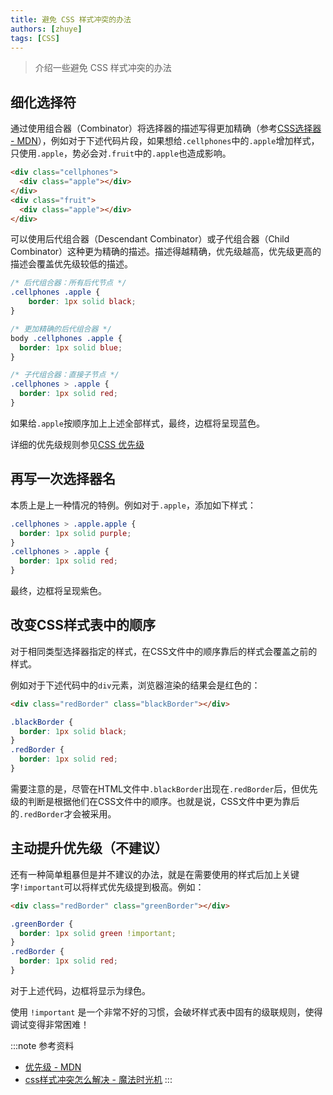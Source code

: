 ```yaml
---
title: 避免 CSS 样式冲突的办法
authors: [zhuye]
tags: [CSS]
---
```


> 介绍一些避免 CSS 样式冲突的办法

<!--truncate-->


## 细化选择符

通过使用组合器（Combinator）将选择器的描述写得更加精确（参考[CSS选择器 - MDN](https://developer.mozilla.org/zh-CN/docs/Web/CSS/CSS_Selectors)），例如对于下述代码片段，如果想给`.cellphones`中的`.apple`增加样式，只使用`.apple`，势必会对`.fruit`中的`.apple`也造成影响。

```html
<div class="cellphones">
  <div class="apple"></div>
</div>
<div class="fruit">
  <div class="apple"></div>
</div>
```

可以使用后代组合器（Descendant Combinator）或子代组合器（Child Combinator）这种更为精确的描述。描述得越精确，优先级越高，优先级更高的描述会覆盖优先级较低的描述。

```css
/* 后代组合器：所有后代节点 */
.cellphones .apple {
	border: 1px solid black;
}

/* 更加精确的后代组合器 */
body .cellphones .apple {
  border: 1px solid blue;
}

/* 子代组合器：直接子节点 */
.cellphones > .apple {
  border: 1px solid red;
}
```

如果给`.apple`按顺序加上上述全部样式，最终，边框将呈现蓝色。

详细的优先级规则参见[CSS 优先级](https://developer.mozilla.org/zh-CN/docs/Web/CSS/Specificity)

## 再写一次选择器名

本质上是上一种情况的特例。例如对于`.apple`，添加如下样式：

```css
.cellphones > .apple.apple {
  border: 1px solid purple;
}
.cellphones > .apple {
  border: 1px solid red;
}
```

最终，边框将呈现紫色。

## 改变CSS样式表中的顺序

对于相同类型选择器指定的样式，在CSS文件中的顺序靠后的样式会覆盖之前的样式。

例如对于下述代码中的`div`元素，浏览器渲染的结果会是红色的：

```html
<div class="redBorder" class="blackBorder"></div>
```

```css
.blackBorder {
  border: 1px solid black;
}
.redBorder {
  border: 1px solid red;
}
```

需要注意的是，尽管在HTML文件中`.blackBorder`出现在`.redBorder`后，但优先级的判断是根据他们在CSS文件中的顺序。也就是说，CSS文件中更为靠后的`.redBorder`才会被采用。

## 主动提升优先级（不建议）

还有一种简单粗暴但是并不建议的办法，就是在需要使用的样式后加上关键字`!important`可以将样式优先级提到极高。例如：

```html
<div class="redBorder" class="greenBorder"></div>
```

```css
.greenBorder {
  border: 1px solid green !important;
}
.redBorder {
  border: 1px solid red;
}
```

对于上述代码，边框将显示为绿色。

使用 `!important` 是一个非常不好的习惯，会破坏样式表中固有的级联规则，使得调试变得非常困难！



:::note 参考资料
- [优先级 - MDN](https://developer.mozilla.org/zh-CN/docs/Web/CSS/Specificity)
- [css样式冲突怎么解决 - 魔法时光机](http://www.517php.com/html/1.html)
:::
